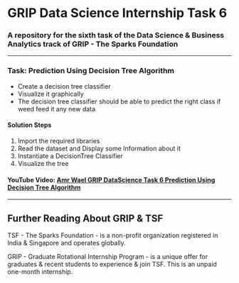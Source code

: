 # GRIP Data Science Internship Task 6
### A repository for the sixth task of the Data Science &amp; Business Analytics track of GRIP - The Sparks Foundation
---
### Task: Prediction Using Decision Tree Algorithm
- Create a decision tree classifier
- Visualize it graphically
- The decision tree classifier should be able to predict the right class if weed feed it any new data

#### Solution Steps
1. Import the required libraries
2. Read the dataset and Display some Information about it
3. Instantiate a DecisionTree Classifier
4. Visualize the tree

#### YouTube Video: [Amr Wael GRIP DataScience Task 6 Prediction Using Decision Tree Algorithm](https://www.youtube.com/watch?v=GVJf8OWSx9s)
---
## Further Reading About GRIP & TSF
TSF - The Sparks Foundation - is a non-profit organization registered in India & Singapore and operates globally.

GRIP - Graduate Rotational Internship Program - is a unique offer for graduates & recent students to experience & join TSF.
This is an unpaid one-month internship.
